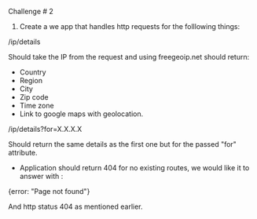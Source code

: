 Challenge # 2
1. Create a we app that handles http requests for the folllowing things:

/ip/details 

Should take the IP from the request and using freegeoip.net should return:

- Country
- Region
- City
- Zip code
- Time zone
- Link to google maps with geolocation.

/ip/details?for=X.X.X.X

Should return the same details as the first one but for the passed "for" attribute.

- Application should return 404 for no existing routes, we would like it to answer with :

{error: "Page not found"}

And http status 404 as mentioned earlier.
